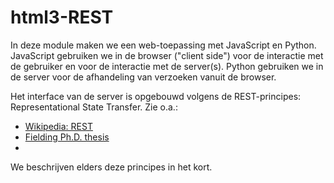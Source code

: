 # html3-REST

In deze module maken we een web-toepassing met JavaScript en Python. JavaScript gebruiken we in de browser ("client side") voor de interactie met de gebruiker en voor de interactie met de server(s). Python gebruiken we in de server voor de afhandeling van verzoeken vanuit de browser.

Het interface van de server is opgebouwd volgens de REST-principes: Representational State Transfer. Zie o.a.:

* [Wikipedia: REST](https://en.wikipedia.org/wiki/Representational_state_transfer)
* [Fielding Ph.D. thesis](http://www.ics.uci.edu/~fielding/pubs/dissertation/rest_arch_style.htm)
* 

We beschrijven elders deze principes in het kort.


